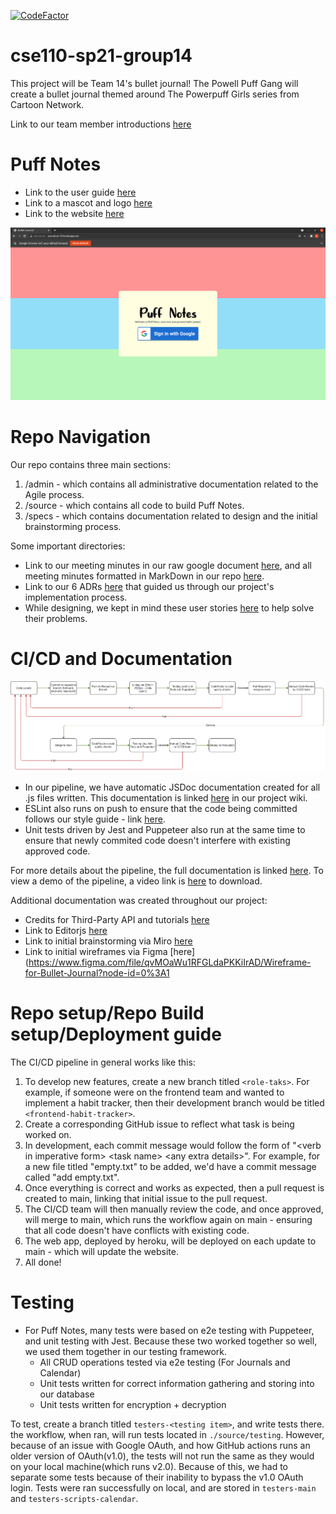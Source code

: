 [![CodeFactor](https://www.codefactor.io/repository/github/cse110-sp21-group14/cse110-sp21-group14/badge)](https://www.codefactor.io/repository/github/cse110-sp21-group14/cse110-sp21-group14)

# cse110-sp21-group14
This project will be Team 14's bullet journal! The Powell Puff Gang will create a bullet journal themed around The Powerpuff Girls series from Cartoon Network.

Link to our team member introductions [here](admin/team.md)

# Puff Notes
* Link to the user guide [here](admin/user-guide.md)
* Link to a mascot and logo [here](https://github.com/cse110-sp21-group14/cse110-sp21-group14/tree/main/admin/branding)
* Link to the website [here](http://journalcse110.herokuapp.com/)
<img src="Home_page.png"/>


# Repo Navigation
Our repo contains three main sections:
1. /admin - which contains all administrative documentation related to the Agile process.
2. /source - which contains all code to build Puff Notes.
3. /specs - which contains documentation related to design and the initial brainstorming process.

Some important directories:
* Link to our meeting minutes in our raw google document [here](https://docs.google.com/document/d/1Ol9hfNjOAM7VSLkzM7LW5DiJMwhpanS-ZufHaiNX_m4/edit), and all meeting minutes formatted in MarkDown in our repo [here](https://github.com/cse110-sp21-group14/cse110-sp21-group14/tree/main/admin/meetings).
* Link to our 6 ADRs [here](https://github.com/cse110-sp21-group14/cse110-sp21-group14/tree/main/specs/adrs) that guided us through our project's implementation process.
* While designing, we kept in mind these user stories [here](https://github.com/cse110-sp21-group14/cse110-sp21-group14/tree/main/specs/users) to help solve their problems.

# CI/CD and Documentation

<img src = ./admin/cipipeline/phase1.png>

* In our pipeline, we have automatic JSDoc documentation created for all .js files written. This documentation is linked [here](https://github.com/cse110-sp21-group14/cse110-sp21-group14/wiki/JSDocumentation) in our project wiki.
* ESLint also runs on push to ensure that the code being committed follows our style guide - link [here](https://github.com/cse110-sp21-group14/cse110-sp21-group14/wiki/Style-Guide).
* Unit tests driven by Jest and Puppeteer also run at the same time to ensure that newly commited code doesn't interfere with existing approved code.

For more details about the pipeline, the full documentation is linked [here](admin/cipipeline/phase1.md). To view a demo of the pipeline, a video link is [here](https://github.com/cse110-sp21-group14/cse110-sp21-group14/blob/main/admin/cipipeline/phase1_checkpoint2.mp4) to download.

Additional documentation was created throughout our project:
* Credits for Third-Party API and tutorials [here](https://docs.google.com/document/d/1IdVgWcgWRZYHBi5ORug7zJ4QmYH1AxhRbgPfunS0dDU/edit)
* Link to Editorjs [here](https://editorjs.io/)
* Link to initial brainstorming via Miro [here](https://miro.com/app/board/o9J_lJcx7N0=/)
* Link to initial wireframes via Figma [here](https://www.figma.com/file/qvMOaWu1RFGLdaPKKiIrAD/Wireframe-for-Bullet-Journal?node-id=0%3A1

# Repo setup/Repo Build setup/Deployment guide
The CI/CD pipeline in general works like this: 
1. To develop new features, create a new branch titled `<role-taks>`. For example, if someone were on the frontend team and wanted to implement a habit tracker, then their development branch would be titled `<frontend-habit-tracker>`. 
2. Create a corresponding GitHub issue to reflect what task is being worked on. 
3. In development, each commit message would follow the form of "\<verb in imperative form\> \<task name\> \<any extra details\>". For example, for a new file titled "empty.txt" to be added, we'd have a commit message called "add empty.txt".
4. Once everything is correct and works as expected, then a pull request is created to main, linking that initial issue to the pull request.
5. The CI/CD team will then manually review the code, and once approved, will merge to main, which runs the workflow again on main - ensuring that all code doesn't have conflicts with existing code. 
6. The web app, deployed by heroku, will be deployed on each update to main - which will update the website. 
7. All done!

# Testing
* For Puff Notes, many tests were based on e2e testing with Puppeteer, and unit testing with Jest. Because these two worked together so well, we used them together in our testing framework.
  * All CRUD operations tested via e2e testing (For Journals and Calendar)
  * Unit tests written for correct information gathering and storing into our database
  * Unit tests written for encryption + decryption

To test, create a branch titled `testers-<testing item>`, and write tests there. the workflow, when ran, will run tests located in `./source/testing`.
However, because of an issue with Google OAuth, and how GitHub actions runs an older version of OAuth(v1.0), the tests will not run the same as they would on your local machine(which runs v2.0). Because of this, we had to separate some tests because of their inability to bypass the v1.0 OAuth login. Tests were ran successfully on local, and are stored in `testers-main` and `testers-scripts-calendar`.